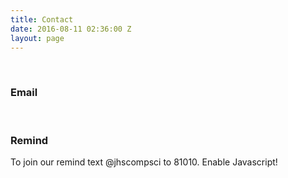 ```yaml
---
title: Contact
date: 2016-08-11 02:36:00 Z
layout: page
---
```


<br>
<h3>Email</h3>

<script>
var email = 'jeromecomp' + 'sci@gmail.com'
document.write('<a href="mailto' + email + ':jeromecompsci@gmail.com?Subject=Hello" target="_top">jeromecompsci@gmail.com</a>')
</script>
<br>
<h3>Remind</h3>
To join our remind text @jhscompsci to 81010.

<noscript>
    Enable Javascript!
</noscript>